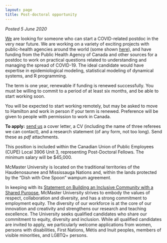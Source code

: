 ```yaml
---
layout: page
title: Post-doctoral opportunity
---
```


_Posted 5 June 2020_

[We](index.html) are looking for someone who can start a COVID-related postdoc in the very near future. We are working on a variety of exciting projects with public-health agencies around the world (some shown [here](covid-19/)), and have funding from the Public Health Agency of Canada and other sources for a postdoc to work on practical questions related to understanding and managing the spread of COVID-19. The ideal candidate would have expertise in epidemiological modeling, statistical modeling of dynamical systems, and R programming. 

The term is one year, renewable if funding is renewed successfully. You must be willing to commit to a period of at least six months, and be able to start working soon.

You will be expected to start working remotely, but may be asked to move to Hamilton and work in person if your term is renewed. Preference will be given to people with permission to work in Canada.

__To apply:__ [send us](mailto:bbolker+covidpostdoc@gmail.com) a cover letter, a CV (including the name of three referees we can contact), and a research statement (of any form, not too long). Send these as _pdf_ attachments. 

This position is included within the Canadian Union of Public Employees (CUPE) Local 3906 Unit 3, representing Post-Doctoral Fellows.  The minimum salary will be $45,000.

McMaster University is located on the traditional territories of the Haudenosaunee and Mississauga Nations and, within the lands protected by the “Dish with One Spoon” wampum agreement.

In keeping with its [Statement on Building an Inclusive Community with a Shared Purpose,](https://secretariat.mcmaster.ca/app/uploads/Statement-on-Building-an-Inclusive-Community-with-a-Shared-Purpose.pdf) McMaster University strives to embody the values of respect, collaboration and diversity, and has a strong commitment to employment equity. The diversity of our workforce is at the core of our innovation and creativity and strengthens our research and teaching excellence. The University seeks qualified candidates who share our commitment to equity, diversity and inclusion. While all qualified candidates are invited to apply, we particularly welcome applications from women, persons with disabilities, First Nations, Métis and Inuit peoples, members of visible minorities, and LGBTQ+ persons.
